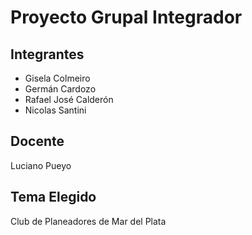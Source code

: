 # Proyecto Grupal Integrador

## Integrantes
* Gisela Colmeiro
* Germán Cardozo
* Rafael José Calderón
* Nicolas Santini

## Docente
Luciano Pueyo

## Tema Elegido
Club de Planeadores de Mar del Plata
